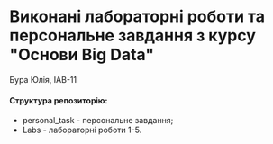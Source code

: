 # Виконані лабораторні роботи та персональне завдання з курсу "Основи Big Data"
Бура Юлія, ІАВ-11
#### Структура репозиторію:
* personal_task - персональне завдання;
* Labs - лабораторні роботи 1-5.
